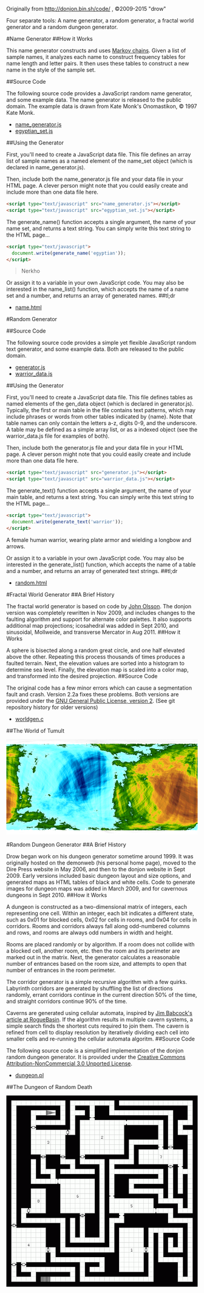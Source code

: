 Originally from http://donjon.bin.sh/code/ , ©2009-2015 "drow"

Four separate tools: A name generator, a random generator, a fractal world generator and a random dungeon generator.

#Name Generator
##How it Works

This name generator constructs and uses [Markov chains](http://en.wikipedia.org/wiki/Markov_chain). Given a list of sample names, it analyzes each name to construct frequency tables for name length and letter pairs. It then uses these tables to construct a new name in the style of the sample set.

##Source Code

The following source code provides a JavaScript random name generator, and some example data. The name generator is released to the public domain. The example data is drawn from Kate Monk's Onomastikon, © 1997 Kate Monk.

* [name_generator.js](namegenerator/name_generator.js)
* [egyptian_set.js](namegenerator/egyption_set.js)

##Using the Generator

First, you'll need to create a JavaScript data file. This file defines an array list of sample names as a named element of the name_set object (which is declared in name_generator.js).

Then, include both the name_generator.js file and your data file in your HTML page. A clever person might note that you could easily create and include more than one data file here.

```html
<script type="text/javascript" src="name_generator.js"></script>
<script type="text/javascript" src="egyptian_set.js"></script>
```

The generate_name() function accepts a single argument, the name of your name set, and returns a text string. You can simply write this text string to the HTML page...

```html
<script type="text/javascript">
  document.write(generate_name('egyptian'));
</script>
```

> Nerkho

Or assign it to a variable in your own JavaScript code. You may also be interested in the name_list() function, which accepts the name of a name set and a number, and returns an array of generated names.
##tl;dr

* [name.html](namegenerator/name.html)

#Random Generator

##Source Code

The following source code provides a simple yet flexible JavaScript random text generator, and some example data. Both are released to the public domain.

* [generator.js](randomgenerator/generator.js)
* [warrior_data.js](randomgenerator/warrior_data.js)

##Using the Generator

First, you'll need to create a JavaScript data file. This file defines tables as named elements of the gen_data object (which is declared in generator.js). Typically, the first or main table in the file contains text patterns, which may include phrases or words from other tables indicated by {name}. Note that table names can only contain the letters a-z, digits 0-9, and the underscore. A table may be defined as a simple array list, or as a indexed object (see the warrior_data.js file for examples of both).

Then, include both the generator.js file and your data file in your HTML page. A clever person might note that you could easily create and include more than one data file here.

```html
<script type="text/javascript" src="generator.js"></script>
<script type="text/javascript" src="warrior_data.js"></script>
```
The generate_text() function accepts a single argument, the name of your main table, and returns a text string. You can simply write this text string to the HTML page...

```html
<script type="text/javascript">
  document.write(generate_text('warrior'));
</script>
```

A female human warrior, wearing plate armor and wielding a longbow and arrows.

Or assign it to a variable in your own JavaScript code. You may also be interested in the generate_list() function, which accepts the name of a table and a number, and returns an array of generated text strings.
##tl;dr

* [random.html](randomgenerator/random.html)

#Fractal World Generator
##A Brief History

The fractal world generator is based on code by [John Olsson](http://www.lysator.liu.se/~johol/fwmg/fwmg.html). The donjon version was completely rewritten in Nov 2009, and includes changes to the faulting algorithm and support for alternate color palettes. It also supports additional map projections; icosahedral was added in Sept 2010, and sinusoidal, Mollweide, and transverse Mercator in Aug 2011.
##How it Works

A sphere is bisected along a random great circle, and one half elevated above the other. Repeating this process thousands of times produces a faulted terrain. Next, the elevation values are sorted into a histogram to determine sea level. Finally, the elevation map is scaled into a color map, and transformed into the desired projection.
##Source Code

The original code has a few minor errors which can cause a segmentation fault and crash. Version 2.2a fixes these problems. Both versions are provided under the [GNU General Public License, version 2](https://www.gnu.org/licenses/old-licenses/gpl-2.0.txt). (See git repository history for older versions)

 * [worldgen.c](worldgen/worldgen.c)

##The World of Tumult

![The World of Tumult](worldgen/tumult.gif)

#Random Dungeon Generator
##A Brief History

Drow began work on his dungeon generator sometime around 1999. It was originally hosted on the demonweb (his personal home page), moved to the Dire Press website in May 2006, and then to the donjon website in Sept 2009. Early versions included basic dungeon layout and size options, and generated maps as HTML tables of black and white cells. Code to generate images for dungeon maps was added in March 2009, and for cavernous dungeons in Sept 2010.
##How it Works

A dungeon is constructed as a two-dimensional matrix of integers, each representing one cell. Within an integer, each bit indicates a different state, such as 0x01 for blocked cells, 0x02 for cells in rooms, and 0x04 for cells in corridors. Rooms and corridors always fall along odd-numbered columns and rows, and rooms are always odd numbers in width and height.

Rooms are placed randomly or by algorithm. If a room does not collide with a blocked cell, another room, etc. then the room and its perimeter are marked out in the matrix. Next, the generator calculates a reasonable number of entrances based on the room size, and attempts to open that number of entrances in the room perimeter.

The corridor generator is a simple recursive algorithm with a few quirks. Labyrinth corridors are generated by shuffling the list of directions randomly, errant corridors continue in the current direction 50% of the time, and straight corridors continue 90% of the time.

Caverns are generated using cellular automata, inspired by [Jim Babcock's article at RogueBasin](http://roguebasin.roguelikedevelopment.org/index.php?title=Cellular_Automata_Method_for_Generating_Random_Cave-Like_Levels). If the algorithm results in multiple cavern systems, a simple search finds the shortest cuts required to join them. The cavern is refined from cell to display resolution by iteratively dividing each cell into smaller cells and re-running the cellular automata algoritm.
##Source Code

The following source code is a simplified implementation of the donjon random dungeon generator. It is provided under the [Creative Commons Attribution-NonCommercial 3.0 Unported License](http://creativecommons.org/licenses/by-nc/3.0/).

* [dungeon.pl](dungeon/dungeon.pl)

##The Dungeon of Random Death

![The Dungeon of Random Death](dungeon/1406255859.gif)

